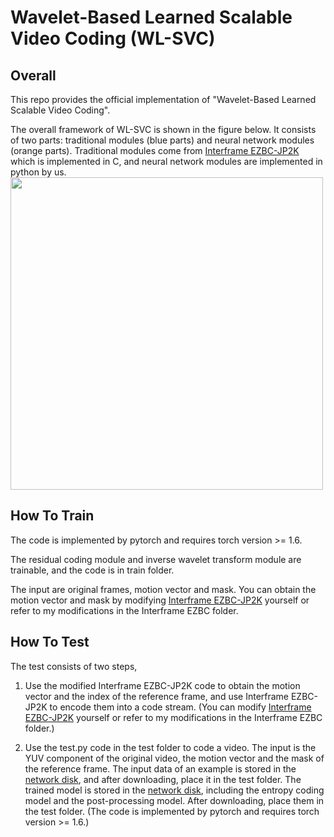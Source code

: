# Wavelet-Based Learned Scalable Video Coding (WL-SVC)
## Overall
This repo provides the official implementation of "Wavelet-Based Learned Scalable Video Coding".

The overall framework of WL-SVC is shown in the figure below. It consists of two parts: traditional modules (blue parts) and neural network modules (orange parts). Traditional modules come from [Interframe EZBC-JP2K](https://ecse.rpi.edu/interframevideocoding/) which is implemented in C, and neural network modules are implemented in python by us.
<img src="https://user-images.githubusercontent.com/48936648/150902487-f2288ab0-0a8d-4cb9-90b9-8b918dd59854.png" width="500px">

## How To Train
The code is implemented by pytorch and requires torch version >= 1.6.  

The residual coding module and inverse wavelet transform module are trainable, and the code is in train folder.

The input are original frames, motion vector and mask. You can obtain the motion vector and mask by modifying [Interframe EZBC-JP2K](https://ecse.rpi.edu/interframevideocoding/) yourself or refer to my modifications in the Interframe EZBC folder.

## How To Test
The test consists of two steps,
1. Use the modified Interframe EZBC-JP2K code to obtain the motion vector and the index of the reference frame, and use Interframe EZBC-JP2K to encode them into a code stream. (You can modify [Interframe EZBC-JP2K](https://ecse.rpi.edu/interframevideocoding/) yourself or refer to my modifications in the Interframe EZBC folder.)

2. Use the test.py code in the test folder to code a video. The input is the YUV component of the original video, the motion vector and the mask of the reference frame. The input data of an example is stored in the [network disk](https://drive.google.com/drive/folders/1wVlfJ1tH1UdyttPOwYA2lURqYHJm5hQK?usp=share_link), and after downloading, place it in the test folder. The trained model is stored in the [network disk](https://drive.google.com/drive/folders/1cGloGAZZtUtqbWPC5-SZBsm8tD9RUm1U?usp=sharing), including the entropy coding model and the post-processing model. After downloading, place them in the test folder. (The code is implemented by pytorch and requires torch version >= 1.6.)
